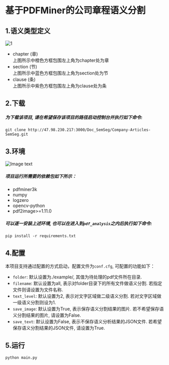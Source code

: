 # 基于PDFMiner的公司章程语义分割
## 1.语义类型定义

![1](http://m.qpic.cn/psc?/fef49446-40e0-48c4-adcc-654c5015022c/90yfO.8bOadXEE4MiHsPn4iWjOvXq2aa8yYaq0okLZ7GbbaKV660n*vh7jJIIhVPItINxfkMA6MYFkk5ZbX5fA!!/b&bo=JgLWAgAAAAADB9I!&rf=viewer_4)
- chapter (章)  
上图所示中橙色方框包围左上角为chapter处为章
- section (节)  
上图所示中蓝色方框包围左上角为section处为节
- clause (条)  
上图所示中紫色方框包围左上角为clause处为条

## 2.下载
#####   为下载该项目, 请在希望保存该项目的路径启动控制台并执行如下命令:
```
git clone http://47.98.230.217:3000/Doc_SemSeg/Company-Articles-SemSeg.git
```

## 3.环境
![Image text](https://img.shields.io/badge/Python-3.6-green?style=flat)
#####   项目运行所需要的依赖包如下所示：
 - pdfminer3k
 - numpy
 - logzero
 - opencv-python
 - pdf2image>=1.11.0
 
#####   可以逐一安装上述环境, 也可以在进入到`pdf_analysis`之内后执行如下命令: 
```
pip install -r requirements.txt
```

## 4.配置
本项目支持通过配置的方式启动，配置文件为`conf.cfg`, 可配置的功能如下：
 - `folder`: 默认设置为./example/, 其值为待处理的pdf文件所在目录.
 - `filename`: 默认设置为all, 表示对folder目录下的所有文件做语义分割. 若指定文件则请设置为文件名称.
 - `text_level`: 默认设置为2, 表示对文字区域做二级语义分割. 若对文字区域做一级语义分割则设为1.
 - `save_image`: 默认设置为True, 表示保存语义分割结果的图片. 若不希望保存语义分割结果的图片, 请设置为False.
 - `save_text`: 默认设置为False, 表示不保存语义分析结果的JSON文件. 若希望保存语义分割结果的JSON文件, 请设置为True.

## 5.运行
```python
python main.py
```


